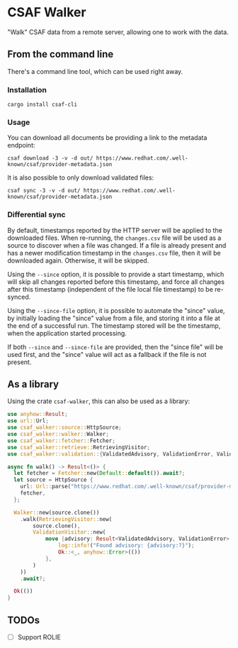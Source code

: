 # CSAF Walker

"Walk" CSAF data from a remote server, allowing one to work with the data.

## From the command line

There's a command line tool, which can be used right away.

### Installation

```shell
cargo install csaf-cli
```

### Usage

You can download all documents be providing a link to the metadata endpoint:

```shell
csaf download -3 -v -d out/ https://www.redhat.com/.well-known/csaf/provider-metadata.json
```

It is also possible to only download validated files:

```shell
csaf sync -3 -v -d out/ https://www.redhat.com/.well-known/csaf/provider-metadata.json
```

### Differential sync

By default, timestamps reported by the HTTP server will be applied to the downloaded files. When re-running, the
`changes.csv` file will be used as a source to discover when a file was changed. If a file is already present and has
a newer modification timestamp in the `changes.csv` file, then it will be downloaded again. Otherwise, it will be
skipped.

Using the `--since` option, it is possible to provide a start timestamp, which will skip all changes reported before
this timestamp, and force all changes after this timestamp (independent of the file local file timestamp) to be
re-synced.

Using the `--since-file` option, it is possible to automate the "since" value, by initially loading the "since" value
from a file, and storing it into a file at the end of a successful run. The timestamp stored will be the timestamp,
when the application started processing.

If both `--since` and `--since-file` are provided, then the "since file" will be used first, and the "since" value will
act as a fallback if the file is not present.

## As a library

Using the crate `csaf-walker`, this can also be used as a library:

```rust
use anyhow::Result;
use url::Url;
use csaf_walker::source::HttpSource;
use csaf_walker::walker::Walker;
use csaf_walker::fetcher::Fetcher;
use csaf_walker::retrieve::RetrievingVisitor;
use csaf_walker::validation::{ValidatedAdvisory, ValidationError, ValidationVisitor};

async fn walk() -> Result<()> {
  let fetcher = Fetcher::new(Default::default()).await?;
  let source = HttpSource {
    url: Url::parse("https://www.redhat.com/.well-known/csaf/provider-metadata.json")?,
    fetcher,
  };

  Walker::new(source.clone())
    .walk(RetrievingVisitor::new(
        source.clone(),
        ValidationVisitor::new(
            move |advisory: Result<ValidatedAdvisory, ValidationError>| async move {
                log::info!("Found advisory: {advisory:?}");
                Ok::<_, anyhow::Error>(())
            },
        )
    ))
    .await?;

  Ok(())
}
```

## TODOs

* [ ] Support ROLIE
